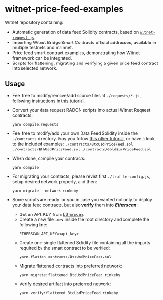 # witnet-price-feed-examples

Witnet repository containing:
- Automatic generation of data feed Solidity contracts, based on [`witnet-request-js`](https://github.com/witnet/witnet-requests-js).
- Importing Witnet Bridge Smart Contracts official addresses, available in multiple testnets and mainnet.
- Price feed smart contract examples, demonstrating how Witnet framework can be integrated.
- Scripts for flattening, migrating and verifying a given price feed contract into selected network.

## Usage

- Feel free to modify/remove/add source files at `./requests/*.js`, following instructions in [this tutorial](https://docs.witnet.io/tutorials/bitcoin-price-feed/sources/).

- Convert your data request RADON scripts into actual Witnet Request contracts:
  ```console
  yarn compile:requests
  ```

- Feel free to modify/add your own Data Feed Solidity inside the `./contracts` directory. May you follow [this other tutorial](), or have a look to the included examples:
  `./contracts/BtcUsdPriceFeed.sol`
  `./contracts/EthUsdPriceFeed.sol`
  `./contracts/GoldEurPriceFeed.sol`
- When done, compile your contracts:
  ```console
  yarn compile
  ```
- For migrating your contracts, please revist first `./truffle-config.js`, setup desired network properly, and then:
   ```console
   yarn migrate --network rinkeby
   ```
- Some scripts are ready for you in case you wanted not only to deploy your data feed contracts, but also **verify** them into ***Etherscan***:
  - Get an API_KEY from [Etherscan](https://etherscan.io/apis).
  - Create a new file **`.env`** inside the root directory and complete the following line:
    ```console
    ETHERSCAN_API_KEY=<api_key>
    ```
  - Create one-single flattened Solidity file containing all the imports required by the smart contract to be verified:
    ```console
    yarn flatten contracts/BtcUsdPriceFeed.sol
    ```
  - Migrate flattened contracts into preferred network:
    ```console
    yarn migrate:flattened BtcUsdPriceFeed rinkeby
    ```
  - Verify desired artifact into preferred network:
    ```console
    yarn verify:flattened BtcUsdPriceFeed rinkeby
    ```
